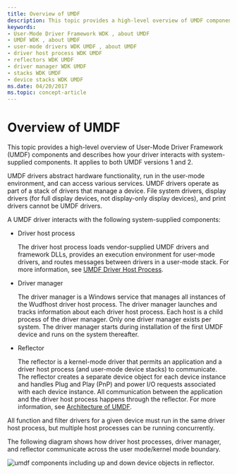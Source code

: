 ```yaml
---
title: Overview of UMDF
description: This topic provides a high-level overview of UMDF components and describes how your driver interacts with system-supplied components.
keywords:
- User-Mode Driver Framework WDK , about UMDF
- UMDF WDK , about UMDF
- user-mode drivers WDK UMDF , about UMDF
- driver host process WDK UMDF
- reflectors WDK UMDF
- driver manager WDK UMDF
- stacks WDK UMDF
- device stacks WDK UMDF
ms.date: 04/20/2017
ms.topic: concept-article
---
```


# Overview of UMDF


This topic provides a high-level overview of User-Mode Driver Framework (UMDF) components and describes how your driver interacts with system-supplied components. It applies to both UMDF versions 1 and 2.

UMDF drivers abstract hardware functionality, run in the user-mode environment, and can access various services. UMDF drivers operate as part of a stack of drivers that manage a device. File system drivers, display drivers (for full display devices, not display-only display devices), and print drivers cannot be UMDF drivers.

A UMDF driver interacts with the following system-supplied components:

-   Driver host process

    The driver host process loads vendor-supplied UMDF drivers and framework DLLs, provides an execution environment for user-mode drivers, and routes messages between drivers in a user-mode stack. For more information, see [UMDF Driver Host Process](umdf-driver-host-process.md).

-   Driver manager

    The driver manager is a Windows service that manages all instances of the Wudfhost driver host process. The driver manager launches and tracks information about each driver host process. Each host is a child process of the driver manager. Only one driver manager exists per system. The driver manager starts during installation of the first UMDF device and runs on the system thereafter.

-   Reflector

    The reflector is a kernel-mode driver that permits an application and a driver host process (and user-mode device stacks) to communicate. The reflector creates a separate device object for each device instance and handles Plug and Play (PnP) and power I/O requests associated with each device instance. All communication between the application and the driver host process happens through the reflector. For more information, see [Architecture of UMDF](detailed-view-of-the-umdf-architecture.md).

All function and filter drivers for a given device must run in the same driver host process, but multiple host processes can be running concurrently.

The following diagram shows how driver host processes, driver manager, and reflector communicate across the user mode/kernel mode boundary.

![umdf components including up and down device objects in reflector.](images/umdfarch3.gif)

 

 





